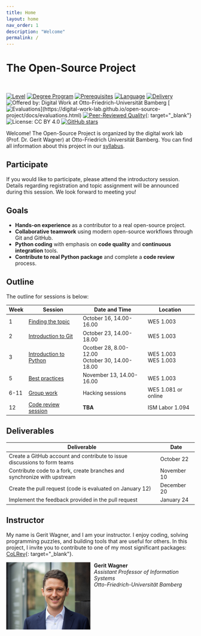 ```yaml
---
title: Home
layout: home
nav_order: 1
description: "Welcome"
permalink: /
---
```


# The Open-Source Project

<br>

[![Level](https://img.shields.io/badge/Level-Bachelor-blue)](https://digital-work-lab.github.io/open-source-project/docs/syllabus.html)
[![Degree Program](https://img.shields.io/badge/Degree%20Program-WI%20|%20ISM-blue)](https://digital-work-lab.github.io/open-source-project/docs/syllabus.html)
[![Prerequisites](https://img.shields.io/badge/Prerequisites-EiAPS%20&%20JaP-blue)](https://digital-work-lab.github.io/open-source-project/docs/syllabus.html)
[![Language](https://img.shields.io/badge/Language-Sessions%20in%20German,%20Materials%20in%20English-blue)](https://digital-work-lab.github.io/open-source-project/docs/syllabus.html)
[![Delivery](https://img.shields.io/badge/Delivery-Sessions%20on--site%20,%20Group--work%20anywhere-blue)](https://digital-work-lab.github.io/open-source-project/docs/syllabus.html)
![Offered by: Digital Work at Otto-Friedrich-Universität Bamberg](https://img.shields.io/badge/Offered%20by-%20Digital%20Work%20(Otto--Friedrich--Universit%C3%A4t%20Bamberg)-blue)
[![Evaluations](https://img.shields.io/badge/Rating-★★★★★%20(4.5%20/%205)-yellow)](https://digital-work-lab.github.io/open-source-project/docs/evaluations.html)
[![Peer-Reviewed Quality](https://img.shields.io/badge/Pedagogical%20Foundations-Peer%20Reviewed-green)](https://digital-work-lab.github.io/rethink-git-teaching/){: target="_blank"}
![License: CC BY 4.0](https://img.shields.io/badge/License-CC%20BY%204.0-green.svg)
[![GitHub stars](https://img.shields.io/github/stars/digital-work-lab/open-source-project.svg?style=social&label=Star)](https://github.com/digital-work-lab/open-source-project/stargazers)

Welcome!
The Open-Source Project is organized by the digital work lab (Prof. Dr. Gerit Wagner) at Otto-Friedrich Universität Bamberg.
You can find all information about this project in our [syllabus](docs/syllabus.html).

<!-- 
{: .info }
> **Info**
> We are currently updating the contents for the upcoming winter semester (2024/25). You can find the dates and times for the sessions in the table below.


[![Completion Rate](https://img.shields.io/badge/Completion%20Rate-95%25-brightgreen)](https://example.com){: target="_blank"}

[![5 Stars](https://img.shields.io/badge/Rating-★★★★★-yellow)](https://example.com){: target="_blank"}
> "I loved the structured approach to Python programming. The challenges really pushed my understanding."
> — Alex, Python Beginner
-->

## Participate

If you would like to participate, please attend the introductory session.
Details regarding registration and topic assignment will be announced during this session.
We look forward to meeting you!

## Goals

- **Hands-on experience** as a contributor to a real open-source project.
- **Collaborative teamwork** using modern open-source workflows through Git and GitHub.
- **Python coding** with emphasis on **code quality** and **continuous integration** tools.
- **Contribute to real Python package** and complete a **code review** process.

## Outline

The outline for sessions is below:

| Week | Session                                              | Date and Time                                         | Location                  |
| ---- | ---------------------------------------------------- | ----------------------------------------------------- | ------------------------- |
| 1    | [Finding the topic](docs/week_1_topic.html)          | October 16, 14.00-16.00                               | WE5 1.003                 |
| 2    | [Introduction to Git](docs/week_2_git.html)          | October 23, 14.00-18.00                               | WE5 1.003                 |
| 3    | [Introduction to Python](docs/week_3_python.html)    | Ocotber 28, 8.00-12.00  <br> October 30, 14.00-18.00  | WE5 1.003  <br> WE5 1.003 |
| 5    | [Best practices](docs/week_5_best_practices.html)    | November 13, 14.00-16.00                              | WE5 1.003                 |
| 6-11 | [Group work](docs/week_6-11_group_work.html)         | Hacking sessions                                      | WE5 1.081 or online       |
| 12   | [Code review session](docs/week_12_code_review.html) | **TBA**                                               | ISM Labor 1.094           |

## Deliverables

| Deliverable                                                                           | Date            |
| ------------------------------------------------------------------------------------- | --------------- |
| Create a GitHub account and contribute to issue discussions to form teams             | October 22      |
| Contribute code to a fork, create branches and synchronize with upstream              | November 10     |
| Create the pull request (code is evaluated on January 12)                             | December 20     |
| Implement the feedback provided in the pull request                                   | January 24      |

## Instructor

My name is Gerit Wagner, and I am your instructor. I enjoy coding, solving programming puzzles, and building tools that are useful for others. In this project, I invite you to contribute to one of my most significant packages: [CoLRev](https://github.com/CoLRev-Environment/colrev){: target="_blank"}. 

<img src="assets/gerit_wagner.jpg" alt="Gerit Wagner (Foto: Tim Kipphan)" style="height: 180px; float: left; padding-right: 10px;">

**Gerit Wagner**  
*Assistant Professor of Information Systems*  
*Otto-Friedrich-Universität Bamberg*

<br style="clear:both">
